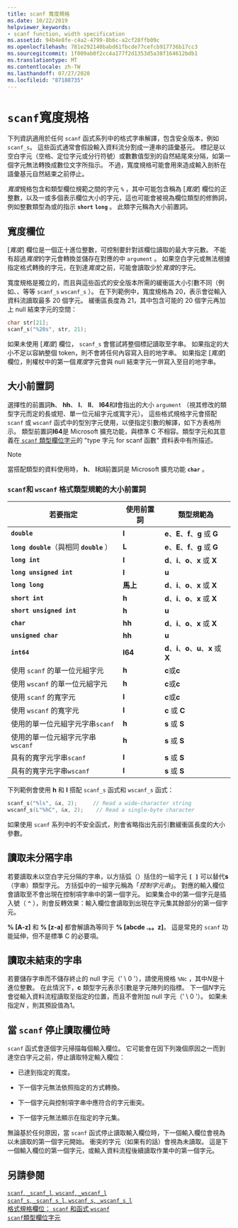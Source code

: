 ```yaml
---
title: scanf 寬度規格
ms.date: 10/22/2019
helpviewer_keywords:
- scanf function, width specification
ms.assetid: 94b4e8fe-c4a2-4799-8b6c-a2cf28ffb09c
ms.openlocfilehash: 781e292140babd61fbcde77cefcb917736b17cc3
ms.sourcegitcommit: 1f009ab0f2cc4a177f2d1353d5a38f164612bdb1
ms.translationtype: MT
ms.contentlocale: zh-TW
ms.lasthandoff: 07/27/2020
ms.locfileid: "87188735"
---
```

# <a name="scanf-width-specification"></a>`scanf`寬度規格

下列資訊適用於任何 `scanf` 函式系列中的格式字串解譯，包含安全版本，例如 `scanf_s`。 這些函式通常會假設輸入資料流分割成一連串的語彙基元。 標記是以空白字元（空格、定位字元或分行符號）或數數值型別的自然結尾來分隔，如第一個字元無法轉換成數位文字所指示。 不過，寬度規格可能會用來造成輸入剖析在語彙基元自然結束之前停止。

*寬度*規格包含和類型欄位規範之間的字元 `%` ，其中可能包含稱為 [*寬度*] 欄位的正整數，以及一或多個表示欄位大小的字元，這也可能會被視為欄位類型的修飾詞，例如整數類型為或的指示 **`short`** **`long`** 。 此類字元稱為大小前置詞。

## <a name="the-width-field"></a>寬度欄位

[*寬度*] 欄位是一個正十進位整數，可控制要針對該欄位讀取的最大字元數。 不能有超過*寬度*的字元會轉換並儲存在對應的中 `argument` 。 如果空白字元或無法根據指定格式轉換的字元，在到達*寬度*之前，可能會讀取少於*寬度*的字元。

寬度規格是獨立的，而且與這些函式的安全版本所需的緩衝區大小引數不同（例如、、等等 `scanf_s` `wscanf_s` ）。 在下列範例中，寬度規格為 20，表示會從輸入資料流讀取最多 20 個字元。 緩衝區長度為 21，其中包含可能的 20 個字元再加上 null 結束字元的空間：

```C
char str[21];
scanf_s("%20s", str, 21);
```

如果未使用 [*寬度*] 欄位， `scanf_s` 會嘗試將整個標記讀取至字串。 如果指定的大小不足以容納整個 token，則不會將任何內容寫入目的地字串。 如果指定 [*寬度*] 欄位，則權杖中的第一個*寬度*字元會與 null 結束字元一併寫入至目的地字串。

## <a name="the-size-prefix"></a>大小前置詞

選擇性的前置詞**h**、 **hh**、 **l**、 **ll**、 **I64**和**l**會指出的大小 `argument` （視其修改的類型字元而定的長或短、單一位元組字元或寬字元）。 這些格式規格字元會搭配 `scanf` 或 `wscanf` 函式中的型別字元使用，以便指定引數的解譯，如下方表格所示。 類型前置詞**I64**是 Microsoft 擴充功能，與標準 C 不相容。類型字元和其意義在[ `scanf` 類型欄位字元](../c-runtime-library/scanf-type-field-characters.md)的 "type 字元 for scanf 函數" 資料表中有所描述。

> [!NOTE]
> 當搭配類型的資料使用時， **h**、 **l**和**l**前置詞是 Microsoft 擴充功能 **`char`** 。

### <a name="size-prefixes-for-scanf-and-wscanf-format-type-specifiers"></a>`scanf`和 `wscanf` 格式類型規範的大小前置詞

|若要指定|使用前置詞|類型規範為|
|----------------|----------------|-------------------------|
|**`double`**|**l**|**e**、**E**、**f**、**g** 或 **G**|
|**`long double`**（與相同 **`double`** ）|**L**|**e**、**E**、**f**、**g** 或 **G**|
|**`long int`**|**l**|**d**、**i**、**o**、**x** 或 **X**|
|**`long unsigned int`**|**l**|**u**|
|**`long long`**|**馬上**|**d**、**i**、**o**、**x** 或 **X**|
|**`short int`**|**h**|**d**、**i**、**o**、**x** 或 **X**|
|**`short unsigned int`**|**h**|**u**|
|**`char`**|**hh**|**d**、**i**、**o**、**x** 或 **X**|
|**`unsigned char`**|**hh**|**u**|
|**`int64`**|**I64**|**d**、**i**、**o**、**u**、**x** 或 **X**|
|使用 `scanf` 的單一位元組字元|**h**|**c**或**c**|
|使用 `wscanf` 的單一位元組字元|**h**|**c**或**c**|
|使用 `scanf` 的寬字元|**l**|**c**或**c**|
|使用 `wscanf` 的寬字元|**l**|**c** 或 **C**|
|使用的單一位元組字元字串`scanf`|**h**|**s** 或 **S**|
|使用的單一位元組字元字串`wscanf`|**h**|**s** 或 **S**|
|具有的寬字元字串`scanf`|**l**|**s** 或 **S**|
|具有的寬字元字串`wscanf`|**l**|**s** 或 **S**|

下列範例會使用 **h** 和 **l** 搭配 `scanf_s` 函式和 `wscanf_s` 函式：

```C
scanf_s("%ls", &x, 2);     // Read a wide-character string
wscanf_s(L"%hC", &x, 2);    // Read a single-byte character
```

如果使用 `scanf` 系列中的不安全函式，則會省略指出先前引數緩衝區長度的大小參數。

## <a name="reading-undelimited-strings"></a>讀取未分隔字串

若要讀取未以空白字元分隔的字串，以方括弧（）括住的一組字元 **`[ ]`** 可以替代**s** （字串）類型字元。 方括弧中的一組字元稱為「*控制字元串*」。 對應的輸入欄位會讀取至不會出現在控制項字串中的第一個字元。 如果集合中的第一個字元是插入號（ **`^`** ），則會反轉效果：輸入欄位會讀取到出現在字元集其餘部分的第一個字元。

**% [A-z]** 和 **% [z-a]** 都會解讀為等同于 **% [abcde .。。z]**。 這是常見的 `scanf` 功能延伸，但不是標準 C 的必要項。

## <a name="reading-unterminated-strings"></a>讀取未結束的字串

若要儲存字串而不儲存終止的 null 字元（' \ 0 '），請使用規格 `%Nc` ，其中*N*是十進位整數。 在此情況下，**c** 類型字元表示引數是字元陣列的指標。 下一個*N*字元會從輸入資料流程讀取至指定的位置，而且不會附加 null 字元（' \ 0 '）。 如果未指定*N* ，則其預設值為1。

## <a name="when-scanf-stops-reading-a-field"></a>當 `scanf` 停止讀取欄位時

`scanf` 函式會逐個字元掃描每個輸入欄位。 它可能會在因下列幾個原因之一而到達空白字元之前，停止讀取特定輸入欄位：

- 已達到指定的寬度。

- 下一個字元無法依照指定的方式轉換。

- 下一個字元與控制項字串中應符合的字元衝突。

- 下一個字元無法顯示在指定的字元集。

無論基於任何原因，當 `scanf` 函式停止讀取輸入欄位時，下一個輸入欄位會視為以未讀取的第一個字元開始。 衝突的字元（如果有的話）會視為未讀取。 這是下一個輸入欄位的第一個字元，或輸入資料流程後續讀取作業中的第一個字元。

## <a name="see-also"></a>另請參閱

[`scanf`, `_scanf_l`, `wscanf`, `_wscanf_l`](../c-runtime-library/reference/scanf-scanf-l-wscanf-wscanf-l.md)<br/>
[`scanf_s`, `_scanf_s_l`, `wscanf_s`, `_wscanf_s_l`](../c-runtime-library/reference/scanf-s-scanf-s-l-wscanf-s-wscanf-s-l.md)<br/>
[格式規格欄位： `scanf` 和函式 `wscanf`](../c-runtime-library/format-specification-fields-scanf-and-wscanf-functions.md)<br/>
[`scanf`類型欄位字元](../c-runtime-library/scanf-type-field-characters.md)<br/>
